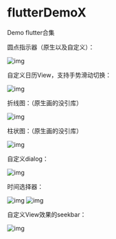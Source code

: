 # flutterDemoX
Demo flutter合集

圆点指示器（原生以及自定义）：


![img](https://github.com/crystalyf/flutterDemoX/blob/master/gif/%E5%9C%86%E7%82%B9%E6%8C%87%E7%A4%BA%E5%99%A8.gif)



自定义日历View，支持手势滑动切换：


![img](https://github.com/crystalyf/flutterDemoX/blob/master/gif/%E6%97%A5%E5%8E%86.gif)



折线图：（原生画的没引库）


![img](https://github.com/crystalyf/flutterDemoX/blob/master/gif/%E6%8A%98%E7%BA%BF%E5%9B%BE.gif)



柱状图：（原生画的没引库）


![img](https://github.com/crystalyf/flutterDemoX/blob/master/gif/%E9%A5%BC%E7%8A%B6%E5%9B%BE.gif)




自定义dialog：


![img](https://github.com/crystalyf/flutterDemoX/blob/master/gif/%E8%87%AA%E5%AE%9A%E4%B9%89Dialog.gif)



时间选择器：


![img](https://github.com/crystalyf/flutterDemoX/blob/master/gif/%E6%97%B6%E9%97%B4%E9%80%89%E6%8B%A9%E5%99%A8.gif)
![img](https://github.com/crystalyf/flutterDemoX/blob/master/gif/%E8%87%AA%E5%AE%9A%E4%B9%89%E6%97%B6%E9%97%B4%E9%80%89%E6%8B%A9%E5%99%A8.gif)



自定义View效果的seekbar：


![img](https://github.com/crystalyf/flutterDemoX/blob/master/gif/%E8%87%AA%E5%AE%9A%E4%B9%89ViewSeekbar%E6%95%88%E6%9E%9C.png)

